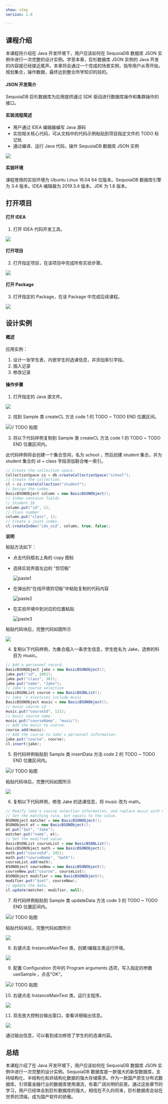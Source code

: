 ```yaml
---
show: step
version: 1.0

---
```


## 课程介绍

本课程将介绍在 Java 开发环境下，用户应该如何在 SequoiaDB 数据库 JSON 实例中进行一次完整的设计实例。学至本章，巨杉数据库 JSON 实例的 Java 开发的内容就已经接近尾声。本章将会通过一个完成的场景实例，指导用户从零开始，规划集合，操作数据，最终达到整合所学知识的目的。

#### JSON 开发简介

SequoiaDB 巨杉数据库为应用提供通过 SDK 驱动进行数据库操作和集群操作的接口。

#### 实验流程简述

- 用户通过 IDEA 编辑器编写 Java 源码
- 实验相关核心代码，可从文档中的代码示例粘贴到项目指定文件的 TODO 标记处
- 通过编译、运行 Java 代码，操作 SequoiaDB 数据库 JSON 实例

![](https://doc.shiyanlou.com/courses/1736/1207281/7b1731fc121e3b460dcd9841eb0218a6-0)

#### 实验环境

课程使用的实验环境为 Ubuntu Linux 16.04 64 位版本。SequoiaDB 数据库引擎为 3.4 版本。IDEA 编辑器为 2019.3.4 版本。JDK 为 1.8 版本。

## 打开项目

#### 打开 IDEA

1) 打开 IDEA 代码开发工具。

![](https://doc.shiyanlou.com/courses/1736/1207281/06650396616c742995bb63fcf933fac5-0)

#### 打开项目

2) 打开指定项目，在该项目中完成所有实验步骤。

![](https://doc.shiyanlou.com/courses/1736/1207281/b7eeaf58a04645f9fa911f5cdd776f62-0)

#### 打开 Package

3) 打开指定的 Package，在该 Package 中完成后续课程。

![](https://doc.shiyanlou.com/courses/1736/1207281/6bb679f7a22fb3e2291b508554bc578c-0)

## 设计实例

#### 概述

应用实例：

1. 设计一张学生表，内嵌学生的选课信息，并添加索引字段。
2. 插入记录
3. 修改记录

#### 操作步骤

1) 打开指定的 Java 源文件。

![](https://doc.shiyanlou.com/courses/1736/1207281/d198c5960a0305fdf8702e00c1806e07-0)

2) 找到 Sample 类 createCL 方法 code 1 的 TODO ~ TODO END 位置区间。

![// TODO 贴图](https://doc.shiyanlou.com/courses/1736/1207281/268c93b239ab4a2edae236ebc4508181-0)

3) 将以下代码样例复制到 Sample 类 createCL 方法 code 1 的 TODO ~ TODO END 位置区间内。

此代码样例将会创建一个集合空间，名为 school ，然后创建 student 集合，并为 student 集合的 id + class 字段添加联合唯一索引。

```java
// Create the collection space.
CollectionSpace cs = db.createCollectionSpace("school");
// Create the collection.
cl = cs.createCollection("student");
// Design the index.
BasicBSONObject column = new BasicBSONObject();
// Index contains fields
// Student ID
column.put("id", 1);
// Class number
column.put("class", 1);
// Create a joint index.
cl.createIndex("idx_oid", column, true, false);
```

**说明**

粘贴方法如下：

* 点击代码框右上角的 copy 图标

* 选择实验界面左边的 “剪切板”

  ![paste1](https://doc.shiyanlou.com/courses/1738/1207281/7745e7378b70a60ad6073262f05762ec-0)

* 在弹出的“在线环境剪切板”中粘贴复制的代码内容

  ![paste2](https://doc.shiyanlou.com/courses/1738/1207281/6b477101feb04b1db73e8f893ba3b334-0)

* 在实验环境中到对应的位置粘贴

  ![paste3](https://doc.shiyanlou.com/courses/1738/1207281/14482e482cde033e4f78cca144abdcee-0)

粘贴代码块后，完整代码如图所示

![](https://doc.shiyanlou.com/courses/1736/1207281/0ba1cda3631964e8c37933f64cb64698-0)

4) 复制以下代码样例，为集合插入一条学生信息，学生姓名为 Jake，选修的科目为 music。

```java
// Add a personnel record.
BasicBSONObject jake = new BasicBSONObject();
jake.put("id", 1001);
jake.put("class", 301);
jake.put("name", "Jake");
// Jake's course selection
BasicBSONList course = new BasicBSONList();
// Jake ’s electives include music
BasicBSONObject music = new BasicBSONObject();
// music course id
music.put("courseId", 131);
// music course name
music.put("courseName", "music");
// Add the music to course.
course.add(music);
// Add the course to Jake's personnel information.
jake.put("course", course);
cl.insert(jake);
```

5) 将代码样例粘贴到 Sample 类 insertData 方法 code 2 的 TODO ~ TODO END 位置区间内。

![// TODO 贴图](https://doc.shiyanlou.com/courses/1736/1207281/def85408823d99c9ff54105e229bc301-0)

粘贴代码块后，完整代码如图所示

![](https://doc.shiyanlou.com/courses/1736/1207281/f61441176d1381276b6adbd4bf18558e-0)

6) 复制以下代码样例，修改 Jake 的选课信息，将 music 改为 math。

```java
// Modify Jake's course selection information, and replace music with math.
// Set the matching rule, $et equals to the value.
BSONObject matcher = new BasicBSONObject();
BSONObject et = new BasicBSONObject();
et.put("$et", "Jake");
matcher.put("name", et);
// Set the modified value.
BasicBSONList courseList = new BasicBSONList();
BasicBSONObject math = new BasicBSONObject();
math.put("courseId", 145);
math.put("courseName", "math");
courseList.add(math);
BSONObject courseNew = new BasicBSONObject();
courseNew.put("course", courseList);
BSONObject modifier = new BasicBSONObject();
modifier.put("$set", courseNew);
// Update the data.
cl.update(matcher, modifier, null);
```

7) 将代码样例粘贴到 Sample 类 updateData 方法 code 3 的 TODO ~ TODO END 位置区间内。

![// TODO 贴图](https://doc.shiyanlou.com/courses/1736/1207281/b9c4c3e98a95b9e5f0d42ab5287c02a5-0)

粘贴代码块后，完整代码如图所示

![](https://doc.shiyanlou.com/courses/1736/1207281/ca314a68eb0635643b2f975e463247e9-0)

8) 右键点击 InstanceMainTest 类，创建/编辑主类运行环境。

![](https://doc.shiyanlou.com/courses/1736/1207281/f8a33bf537e10a3d87f256c435cf196e-0)

9) 配置 Configuration 页中的 Program arguments 选项，写入指定的参数 useSample ，点击”OK“。

![// TODO 贴图](https://doc.shiyanlou.com/courses/1736/1207281/219c12dadb2b4bd459867a5d1661c3d0-0) 

10) 右键点击 InstanceMainTest 类，运行主程序。

![](https://doc.shiyanlou.com/courses/1736/1207281/a3ea796cf145dcf1b03a9073caea205b-0)

11) 双击放大控制台输出窗口，查看详细输出信息。

![](https://doc.shiyanlou.com/courses/1736/1207281/d1b55284070162121e2513833732d7fe-0)

通过输出信息，可以看到成功修改了学生的的选课内容。

## 总结

本课程介绍了在 Java 开发环境下，用户应该如何在 SequoiaDB 数据库 JSON 实例中进行一次完整的设计实例。SequoiaDB 数据库是一款强大的新型数据库，支持结构化、半结构化和非结构化数据的强大存储需求。作为一款国产原生分布式数据库，引领着金融行业的数据库使用潮流，有着广阔光明的前景。通过这些章节的学习，用户已经体会到巨杉数据库的强大，相信在不久的将来，巨杉数据库会站在世界的顶端，成为国产软件的骄傲。
